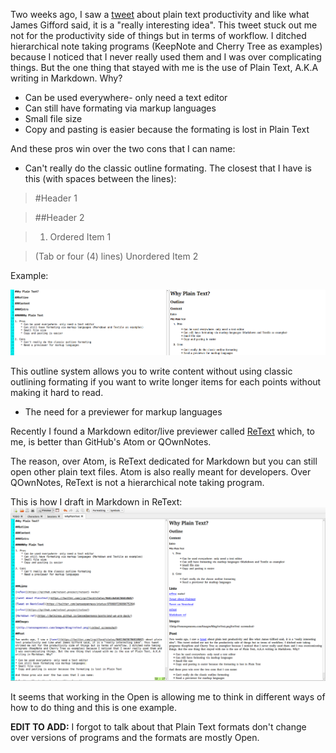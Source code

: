 <!--
.. title: Why Plain Text?
.. slug: why-plaintext
.. date: 2018-03-11 14:46:17 UTC-04:00
.. tags: Workflow
.. category:
.. link: 
.. description: Because it is!
.. type: text
-->

Two weeks ago, I saw a [tweet](https://twitter.com/jrgifford/status/968136838706810882) about plain text productivity and like what James Gifford said, it is a "really interesting idea". This tweet stuck out me not for the productivity side of things but in terms of workflow. I ditched hierarchical note taking programs (KeepNote and Cherry Tree as examples) because I noticed that I never really used them and I was over complicating things. But the one thing that stayed with me is the use of Plain Text, A.K.A writing in Markdown. Why?

* Can be used everywhere- only need a text editor
* Can still have formating via markup languages
* Small file size
* Copy and pasting is easier because the formating is lost in Plain Text

And these pros win over the two cons that I can name:

* Can't really do the classic outline formating.  The closest that I have is this (with spaces between the lines):

>#Header 1

>##Header 2

>1. Ordered Item 1

>(Tab or four (4) lines) Unordered Item 2

Example:

<img src="/images/OutlineinMarkdown.png">

This outline system allows you to write content without using classic outlining formating if you want to write longer items for each points without making it hard to read.

* The need for a previewer for markup languages

Recently I found a Markdown editor/live previewer called [ReText](https://github.com/ReText-project/ReText) which, to me, is better than GitHub's Atom or QOwnNotes. 



The reason, over Atom, is ReText dedicated for Markdown but you can still open other plain text files.  Atom is also really meant for developers. Over QOwnNotes, ReText is not a hierarchical note taking program.

This is how I draft in Markdown in ReText:
<img src="/images/DraftingMarkdown.png">

It seems that working in the Open is allowing me to think in different ways of how to do thing and this is one example.

**EDIT TO ADD:** I forgot to talk about  that Plain Text formats don't change over versions of programs and the formats are mostly Open.